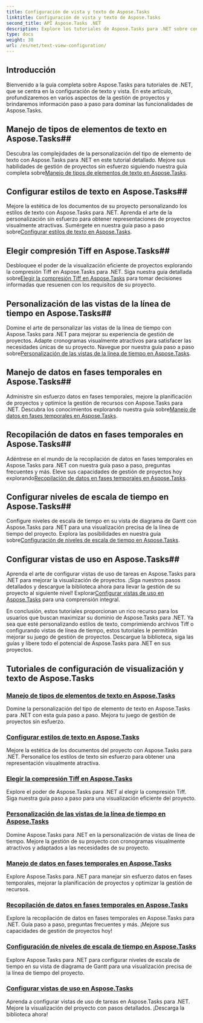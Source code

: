 ```yaml
---
title: Configuración de vista y texto de Aspose.Tasks
linktitle: Configuración de vista y texto de Aspose.Tasks
second_title: API Aspose.Tasks .NET
description: Explore los tutoriales de Aspose.Tasks para .NET sobre configuración de texto y visualización. Domine los estilos de texto, la compresión Tiff, las vistas de línea de tiempo y más para una mejor gestión de proyectos.
type: docs
weight: 30
url: /es/net/text-view-configuration/
---
```

## Introducción

Bienvenido a la guía completa sobre Aspose.Tasks para tutoriales de .NET, que se centra en la configuración de texto y vista. En este artículo, profundizaremos en varios aspectos de la gestión de proyectos y brindaremos información paso a paso para dominar las funcionalidades de Aspose.Tasks.

## Manejo de tipos de elementos de texto en Aspose.Tasks## 
 Descubra las complejidades de la personalización del tipo de elemento de texto con Aspose.Tasks para .NET en este tutorial detallado. Mejore sus habilidades de gestión de proyectos sin esfuerzo siguiendo nuestra guía completa sobre[Manejo de tipos de elementos de texto en Aspose.Tasks](./text-item-types/). 

## Configurar estilos de texto en Aspose.Tasks## 
Mejore la estética de los documentos de su proyecto personalizando los estilos de texto con Aspose.Tasks para .NET. Aprenda el arte de la personalización sin esfuerzo para obtener representaciones de proyectos visualmente atractivas. Sumérgete en nuestra guía paso a paso sobre[Configurar estilos de texto en Aspose.Tasks](./text-styles/).

## Elegir compresión Tiff en Aspose.Tasks## 
 Desbloquee el poder de la visualización eficiente de proyectos explorando la compresión Tiff en Aspose.Tasks para .NET. Siga nuestra guía detallada sobre[Elegir la compresión Tiff en Aspose.Tasks](./tiff-compression/) para tomar decisiones informadas que resuenen con los requisitos de su proyecto.

## Personalización de las vistas de la línea de tiempo en Aspose.Tasks## 
 Domine el arte de personalizar las vistas de la línea de tiempo con Aspose.Tasks para .NET para mejorar su experiencia de gestión de proyectos. Adapte cronogramas visualmente atractivos para satisfacer las necesidades únicas de su proyecto. Navegue por nuestra guía paso a paso sobre[Personalización de las vistas de la línea de tiempo en Aspose.Tasks](./timeline-views/).

## Manejo de datos en fases temporales en Aspose.Tasks## 
Administre sin esfuerzo datos en fases temporales, mejore la planificación de proyectos y optimice la gestión de recursos con Aspose.Tasks para .NET. Descubra los conocimientos explorando nuestra guía sobre[Manejo de datos en fases temporales en Aspose.Tasks](./timephased-data/).

## Recopilación de datos en fases temporales en Aspose.Tasks## 
 Adéntrese en el mundo de la recopilación de datos en fases temporales en Aspose.Tasks para .NET con nuestra guía paso a paso, preguntas frecuentes y más. Eleve sus capacidades de gestión de proyectos hoy explorando[Recopilación de datos en fases temporales en Aspose.Tasks](./timephased-data-collection/).

## Configurar niveles de escala de tiempo en Aspose.Tasks## 
 Configure niveles de escala de tiempo en su vista de diagrama de Gantt con Aspose.Tasks para .NET para una visualización precisa de la línea de tiempo del proyecto. Explora las posibilidades en nuestra guía sobre[Configuración de niveles de escala de tiempo en Aspose.Tasks](./timescale-tiers/).

## Configurar vistas de uso en Aspose.Tasks## 
Aprenda el arte de configurar vistas de uso de tareas en Aspose.Tasks para .NET para mejorar la visualización de proyectos. ¡Siga nuestros pasos detallados y descargue la biblioteca ahora para llevar la gestión de su proyecto al siguiente nivel! Explorar[Configurar vistas de uso en Aspose.Tasks](./usage-views/) para una comprensión integral.

En conclusión, estos tutoriales proporcionan un rico recurso para los usuarios que buscan maximizar su dominio de Aspose.Tasks para .NET. Ya sea que esté personalizando estilos de texto, comprimiendo archivos Tiff o configurando vistas de línea de tiempo, estos tutoriales le permitirán mejorar su juego de gestión de proyectos. Descargue la biblioteca, siga las guías y libere todo el potencial de Aspose.Tasks para .NET en sus proyectos.
## Tutoriales de configuración de visualización y texto de Aspose.Tasks
### [Manejo de tipos de elementos de texto en Aspose.Tasks](./text-item-types/)
Domine la personalización del tipo de elemento de texto en Aspose.Tasks para .NET con esta guía paso a paso. Mejora tu juego de gestión de proyectos sin esfuerzo.
### [Configurar estilos de texto en Aspose.Tasks](./text-styles/)
Mejore la estética de los documentos del proyecto con Aspose.Tasks para .NET. Personalice los estilos de texto sin esfuerzo para obtener una representación visualmente atractiva.
### [Elegir la compresión Tiff en Aspose.Tasks](./tiff-compression/)
Explore el poder de Aspose.Tasks para .NET al elegir la compresión Tiff. Siga nuestra guía paso a paso para una visualización eficiente del proyecto.
### [Personalización de las vistas de la línea de tiempo en Aspose.Tasks](./timeline-views/)
Domine Aspose.Tasks para .NET en la personalización de vistas de línea de tiempo. Mejore la gestión de su proyecto con cronogramas visualmente atractivos y adaptados a las necesidades de su proyecto.
### [Manejo de datos en fases temporales en Aspose.Tasks](./timephased-data/)
Explore Aspose.Tasks para .NET para manejar sin esfuerzo datos en fases temporales, mejorar la planificación de proyectos y optimizar la gestión de recursos.
### [Recopilación de datos en fases temporales en Aspose.Tasks](./timephased-data-collection/)
Explore la recopilación de datos en fases temporales en Aspose.Tasks para .NET. Guía paso a paso, preguntas frecuentes y más. ¡Mejore sus capacidades de gestión de proyectos hoy!
### [Configuración de niveles de escala de tiempo en Aspose.Tasks](./timescale-tiers/)
Explore Aspose.Tasks para .NET para configurar niveles de escala de tiempo en su vista de diagrama de Gantt para una visualización precisa de la línea de tiempo del proyecto.
### [Configurar vistas de uso en Aspose.Tasks](./usage-views/)
Aprenda a configurar vistas de uso de tareas en Aspose.Tasks para .NET. Mejore la visualización del proyecto con pasos detallados. ¡Descarga la biblioteca ahora!